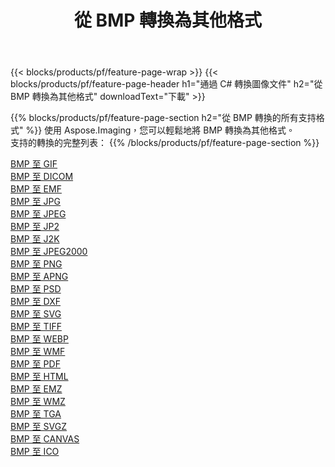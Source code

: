 ﻿---
title: 從 BMP 轉換為其他格式 
weight: 3920
url: /zh-hant/net/conversion/from/bmp 
lang: zh-hant
langdirlevel: 2
locales: zh-hans,ja,it,ru,de,es,fr,nl,id,lt,pl,pt,vi,tr,ko,zh-hant,ar,hi,th,sv,cs,uk,he
description: 使用 Aspose.Imaging，您可以輕鬆地將 BMP 轉換為其他格式
---

{{< blocks/products/pf/feature-page-wrap >}}
{{< blocks/products/pf/feature-page-header h1="通過 C# 轉換圖像文件" h2="從 BMP 轉換為其他格式" downloadText="下載" >}}


{{% blocks/products/pf/feature-page-section  h2="從 BMP 轉換的所有支持格式" %}}
使用 Aspose.Imaging，您可以輕鬆地將 BMP 轉換為其他格式。
<br/>
支持的轉換的完整列表：
{{% /blocks/products/pf/feature-page-section %}}
<div class="container-fluid productfamilypage bg-gray">
    <div class="convertypes bg-gray agp-content section">
        <div class="container">
		<div class="row other-converters">
		    <div class='col-md-2 other-converter remove-lp remove-rp'><a href="/imaging/zh-hant/net/conversion/bmp-to-gif" >BMP 至 GIF</a></div><div class='col-md-2 other-converter remove-lp remove-rp'><a href="/imaging/zh-hant/net/conversion/bmp-to-dicom" >BMP 至 DICOM</a></div><div class='col-md-2 other-converter remove-lp remove-rp'><a href="/imaging/zh-hant/net/conversion/bmp-to-emf" >BMP 至 EMF</a></div><div class='col-md-2 other-converter remove-lp remove-rp'><a href="/imaging/zh-hant/net/conversion/bmp-to-jpg" >BMP 至 JPG</a></div><div class='col-md-2 other-converter remove-lp remove-rp'><a href="/imaging/zh-hant/net/conversion/bmp-to-jpeg" >BMP 至 JPEG</a></div><div class='col-md-2 other-converter remove-lp remove-rp'><a href="/imaging/zh-hant/net/conversion/bmp-to-jp2" >BMP 至 JP2</a></div><div class='col-md-2 other-converter remove-lp remove-rp'><a href="/imaging/zh-hant/net/conversion/bmp-to-j2k" >BMP 至 J2K</a></div><div class='col-md-2 other-converter remove-lp remove-rp'><a href="/imaging/zh-hant/net/conversion/bmp-to-jpeg2000" >BMP 至 JPEG2000</a></div><div class='col-md-2 other-converter remove-lp remove-rp'><a href="/imaging/zh-hant/net/conversion/bmp-to-png" >BMP 至 PNG</a></div><div class='col-md-2 other-converter remove-lp remove-rp'><a href="/imaging/zh-hant/net/conversion/bmp-to-apng" >BMP 至 APNG</a></div><div class='col-md-2 other-converter remove-lp remove-rp'><a href="/imaging/zh-hant/net/conversion/bmp-to-psd" >BMP 至 PSD</a></div><div class='col-md-2 other-converter remove-lp remove-rp'><a href="/imaging/zh-hant/net/conversion/bmp-to-dxf" >BMP 至 DXF</a></div><div class='col-md-2 other-converter remove-lp remove-rp'><a href="/imaging/zh-hant/net/conversion/bmp-to-svg" >BMP 至 SVG</a></div><div class='col-md-2 other-converter remove-lp remove-rp'><a href="/imaging/zh-hant/net/conversion/bmp-to-tiff" >BMP 至 TIFF</a></div><div class='col-md-2 other-converter remove-lp remove-rp'><a href="/imaging/zh-hant/net/conversion/bmp-to-webp" >BMP 至 WEBP</a></div><div class='col-md-2 other-converter remove-lp remove-rp'><a href="/imaging/zh-hant/net/conversion/bmp-to-wmf" >BMP 至 WMF</a></div><div class='col-md-2 other-converter remove-lp remove-rp'><a href="/imaging/zh-hant/net/conversion/bmp-to-pdf" >BMP 至 PDF</a></div><div class='col-md-2 other-converter remove-lp remove-rp'><a href="/imaging/zh-hant/net/conversion/bmp-to-html" >BMP 至 HTML</a></div><div class='col-md-2 other-converter remove-lp remove-rp'><a href="/imaging/zh-hant/net/conversion/bmp-to-emz" >BMP 至 EMZ</a></div><div class='col-md-2 other-converter remove-lp remove-rp'><a href="/imaging/zh-hant/net/conversion/bmp-to-wmz" >BMP 至 WMZ</a></div><div class='col-md-2 other-converter remove-lp remove-rp'><a href="/imaging/zh-hant/net/conversion/bmp-to-tga" >BMP 至 TGA</a></div><div class='col-md-2 other-converter remove-lp remove-rp'><a href="/imaging/zh-hant/net/conversion/bmp-to-svgz" >BMP 至 SVGZ</a></div><div class='col-md-2 other-converter remove-lp remove-rp'><a href="/imaging/zh-hant/net/conversion/bmp-to-canvas" >BMP 至 CANVAS</a></div><div class='col-md-2 other-converter remove-lp remove-rp'><a href="/imaging/zh-hant/net/conversion/bmp-to-ico" >BMP 至 ICO</a></div>
                </div>
        </div>
    </div>
</div>
<br/>

